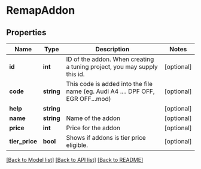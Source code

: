# RemapAddon

## Properties
Name | Type | Description | Notes
------------ | ------------- | ------------- | -------------
**id** | **int** | ID of the addon. When creating a tuning project, you may supply this id. | [optional] 
**code** | **string** | This code is added into the file name (eg. Audi A4 .... DPF OFF, EGR OFF...mod) | [optional] 
**help** | **string** |  | [optional] 
**name** | **string** | Name of the addon | [optional] 
**price** | **int** | Price for the addon | [optional] 
**tier_price** | **bool** | Shows if addons is tier price eligible. | [optional] 

[[Back to Model list]](../README.md#documentation-for-models) [[Back to API list]](../README.md#documentation-for-api-endpoints) [[Back to README]](../README.md)

